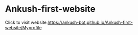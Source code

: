 # Ankush-first-website
Click to visit website:https://ankush-bot.github.io/Ankush-first-website/Myprofile
